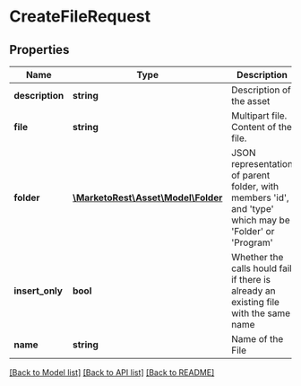 # CreateFileRequest

## Properties
Name | Type | Description | Notes
------------ | ------------- | ------------- | -------------
**description** | **string** | Description of the asset | [optional] 
**file** | **string** | Multipart file.  Content of the file. | 
**folder** | [**\MarketoRest\Asset\Model\Folder**](Folder.md) | JSON representation of parent folder, with members &#39;id&#39;, and &#39;type&#39; which may be &#39;Folder&#39; or &#39;Program&#39; | 
**insert_only** | **bool** | Whether the calls hould fail if there is already an existing file with the same name | [optional] 
**name** | **string** | Name of the File | 

[[Back to Model list]](../README.md#documentation-for-models) [[Back to API list]](../README.md#documentation-for-api-endpoints) [[Back to README]](../README.md)


